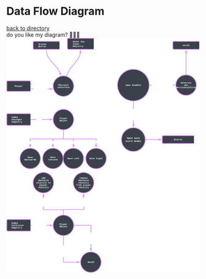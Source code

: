 # Data Flow Diagram
[back to directory](README.md#directory)   
do you like my diagram? 🥺🥺🥺  
![A super cool dataflow diagram, thank you for noticing!](Diagrams/dfd.svg)